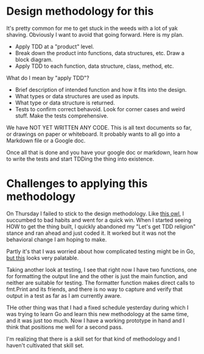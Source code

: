 # Design methodology for this

It's pretty common for me to get stuck in the weeds with a lot of yak shaving.
Obviously I want to avoid that going forward. Here is my plan.

* Apply TDD at a "product" level.
* Break down the product into functions, data structures, etc. Draw a block diagram.
* Apply TDD to each function, data structure, class, method, etc.

What do I mean by "apply TDD"?

* Brief description of intended function and how it fits into the design.
* What types or data structures are used as inputs.
* What type or data structure is returned.
* Tests to confirm correct behavoid. Look for corner cases and weird stuff.
  Make the tests comprehensive.

We have NOT YET WRITTEN ANY CODE. This is all text documents so far, or
drawings on paper or whiteboard. It probably wants to all go into a Markdown
file or a Google doc.

Once all that is done and you have your google doc or markdown, learn how to
write the tests and start TDDing the thing into existence.

# Challenges to applying this methodology

On Thursday I failed to stick to the design methodology. Like
[this owl](https://www.youtube.com/watch?v=pvFzOgK-V9E),
I succumbed to bad habits and went for a quick win. When I started seeing
HOW to get the thing built, I quickly abandoned my "Let's get TDD religion"
stance and ran ahead and just coded it. It worked but it was not the
behavioral change I am hoping to make.

Partly it's that I was worried about how complicated testing might be in
Go, [but this](https://gobyexample.com/testing) looks very palatable.

Taking another look at testing, I see that right now I have two functions,
one for formatting the output line and the other is just the main function,
and neither are suitable for testing. The formatter function makes direct
calls to fmt.Print and its friends, and there is no way to capture and
verify that output in a test as far as I am currently aware.

THe other thing was that I had a fixed schedule yesterday during which I
was trying to learn Go and learn this new methodology at the same time,
and it was just too much. Now I have a working prototype in hand and I
think that positions me well for a second pass.

I'm realizing that there is a skill set for that kind of methodology and
I haven't cultivated that skill set.
